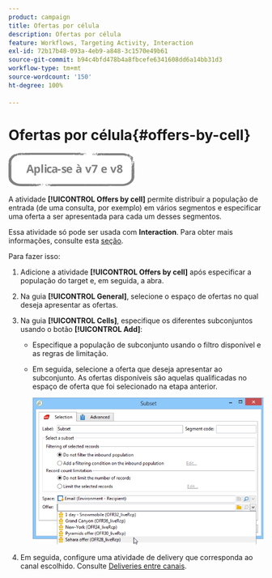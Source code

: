 ```yaml
---
product: campaign
title: Ofertas por célula
description: Ofertas por célula
feature: Workflows, Targeting Activity, Interaction
exl-id: 72b17b48-093a-4eb9-a848-3c1570e49b61
source-git-commit: b94c4bfd478b4a8fbcefe6341608dd6a14bb31d3
workflow-type: tm+mt
source-wordcount: '150'
ht-degree: 100%

---
```


# Ofertas por célula{#offers-by-cell}

![](../../assets/common.svg)

A atividade **[!UICONTROL Offers by cell]** permite distribuir a população de entrada (de uma consulta, por exemplo) em vários segmentos e especificar uma oferta a ser apresentada para cada um desses segmentos.

Essa atividade só pode ser usada com **Interaction**. Para obter mais informações, consulte esta [seção](../../interaction/using/about-outbound-channels.md).

Para fazer isso:

1. Adicione a atividade **[!UICONTROL Offers by cell]** após especificar a população do target e, em seguida, a abra.
1. Na guia **[!UICONTROL General]**, selecione o espaço de ofertas no qual deseja apresentar as ofertas.
1. Na guia **[!UICONTROL Cells]**, especifique os diferentes subconjuntos usando o botão **[!UICONTROL Add]**:

   * Especifique a população de subconjunto usando o filtro disponível e as regras de limitação.
   * Em seguida, selecione a oferta que deseja apresentar ao subconjunto. As ofertas disponíveis são aquelas qualificadas no espaço de oferta que foi selecionado na etapa anterior.

      ![](assets/int_offer_per_cell1.png)

1. Em seguida, configure uma atividade de delivery que corresponda ao canal escolhido. Consulte [Deliveries entre canais](cross-channel-deliveries.md).
